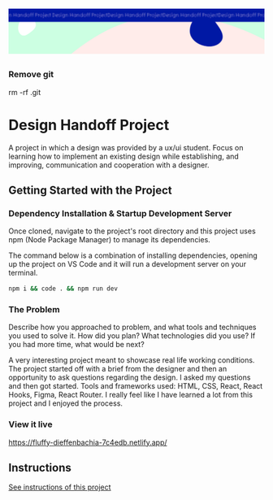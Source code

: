 <h1 align="center">
  <a href="">
    <img src="/src/assets/design-handoff.svg" alt="Project Banner Image">
  </a>
</h1>

### Remove git

rm -rf .git

# Design Handoff Project

A project in which a design was provided by a ux/ui student. Focus on learning how to implement an existing design while establishing, and improving, communication and cooperation with a designer.

## Getting Started with the Project

### Dependency Installation & Startup Development Server

Once cloned, navigate to the project's root directory and this project uses npm (Node Package Manager) to manage its dependencies.

The command below is a combination of installing dependencies, opening up the project on VS Code and it will run a development server on your terminal.

```bash
npm i && code . && npm run dev
```

### The Problem

Describe how you approached to problem, and what tools and techniques you used to solve it. How did you plan? What technologies did you use? If you had more time, what would be next?

A very interesting project meant to showcase real life working conditions. The project started off with a brief from the designer and then an opportunity to ask questions regarding the design. I asked my questions and then got started.
Tools and frameworks used: HTML, CSS, React, React Hooks, Figma, React Router.
I really feel like I have learned a lot from this project and I enjoyed the process.

### View it live

https://fluffy-dieffenbachia-7c4edb.netlify.app/

## Instructions

<a href="instructions.md">
   See instructions of this project
  </a>
